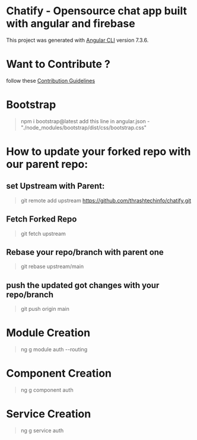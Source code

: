 # Chatify - Opensource chat app built with angular and firebase

This project was generated with [Angular CLI](https://github.com/angular/angular-cli) version 7.3.6.

# Want to Contribute ?
follow these [Contribution Guidelines](https://github.com/thrashtechinfo/chatify/blob/main/Contributing.md)

# Bootstrap
> npm i bootstrap@latest
> add this line in angular.json - "./node_modules/bootstrap/dist/css/bootstrap.css"

# How to update your forked repo with our parent repo:

## set Upstream with Parent:
> git remote add upstream https://github.com/thrashtechinfo/chatify.git

## Fetch Forked Repo
> git fetch upstream 

## Rebase your repo/branch with parent one
> git rebase upstream/main

## push the updated got changes with your repo/branch
> git push origin main

# Module Creation
> ng g module auth --routing

# Component Creation
> ng g component auth

# Service Creation
> ng g service auth
